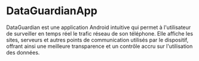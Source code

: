 # DataGuardianApp
DataGuardian est une application Android intuitive qui permet à l'utilisateur de surveiller en temps réel le trafic réseau de son téléphone. Elle affiche les sites, serveurs et autres points de communication utilisés par le dispositif, offrant ainsi une meilleure transparence et un contrôle accru sur l'utilisation des données.
